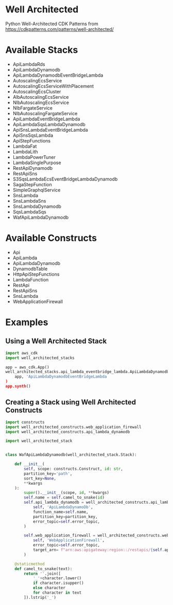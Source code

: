 # Well Architected

Python Well-Architected CDK Patterns from https://cdkpatterns.com/patterns/well-architected/

# Available Stacks
- ApiLambdaRds
- ApiLambdaDynamodb
- ApiLambdaDynamodbEventBridgeLambda
- AutoscalingEcsService
- AutoscalingEcsServiceWithPlacement
- AutoscalingEcsCluster
- AlbAutoscalingEcsService
- NlbAutoscalingEcsService
- NlbFargateService
- NlbAutoscalingFargateService
- ApiLambdaEventBridgeLambda
- ApiLambdaSqsLambdaDynamodb
- ApiSnsLambdaEventBridgeLambda
- ApiSnsSqsLambda
- ApiStepFunctions
- LambdaFat
- LambdaLith
- LambdaPowerTuner
- LambdaSinglePurpose
- RestApiDynamodb
- RestApiSns
- S3SqsLambdaEcsEventBridgeLambdaDynamodb
- SagaStepFunction
- SimpleGraphqlService
- SnsLambda
- SnsLambdaSns
- SnsLambdaDynamodb
- SqsLambdaSqs
- WafApiLambdaDynamodb

# Available Constructs
- Api
- ApiLambda
- ApiLambdaDynamodb
- DynamodbTable
- HttpApiStepFunctions
- LambdaFunction
- RestApi
- RestApiSns
- SnsLambda
- WebApplicationFirewall

# Examples

## Using a Well Architected Stack
```Python
import aws_cdk
import well_architected_stacks

app = aws_cdk.App()
well_architected_stacks.api_lambda_eventbridge_lambda.ApiLambdaDynamodbEventBridgeLambda(
    app, 'ApiLambdaDynamodbEventBridgeLambda
)
app.synth()
```

## Creating a Stack using Well Architected Constructs
```Python
import constructs
import well_architected_constructs.web_application_firewall
import well_architected_constructs.api_lambda_dynamodb

import well_architected_stack


class WafApiLambdaDynamodb(well_architected_stack.Stack):

    def __init__(
        self, scope: constructs.Construct, id: str,
        partition_key='path',
        sort_key=None,
        **kwargs
    ):
        super().__init__(scope, id, **kwargs)
        self.name = self.camel_to_snake(id)
        self.api_lambda_dynamodb = well_architected_constructs.api_lambda_dynamodb.ApiLambdaDynamodbConstruct(
            self, 'ApiLambdaDynamoDb',
            function_name=self.name,
            partition_key=partition_key,
            error_topic=self.error_topic,
        )

        self.web_application_firewall = well_architected_constructs.web_application_firewall.WebApplicationFirewall(
            self, 'WebApplicationFirewall',
            error_topic=self.error_topic,
            target_arn= f"arn:aws:apigateway:region::/restapis/{self.api_lambda_dynamodb.rest_api.api_id}/stages/{self.api_lambda_dynamodb.rest_api.api.deployment_stage.stage_name}",
        )

    @staticmethod
    def camel_to_snake(text):
        return ''.join([
            '_'+character.lower()
            if character.isupper()
            else character
            for character in text
        ]).lstrip('_')
```
